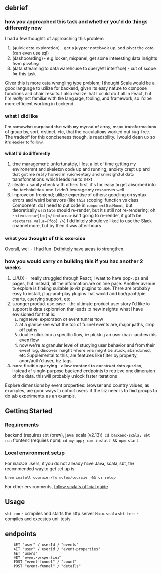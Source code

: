 
## debrief
### how you approached this task and whether you'd do things differently now
I had a few thoughts of approaching this problem:
1. (quick data exploration) - get a juypter notebook up, and pivot the data (can even use sql)
2. (dashboarding) - e.g looker, mixpanel; get some interesting data insights from pivoting
3. (data streaming to data warehouse to query/etl interface) - out of scope for this task

Given this is more data wrangling type problem, I thought Scala would be a good language to utilize for backend,
given its easy nature to compose functions and chain results. I also realize that I could do it all in React,
but I'm _really_ not familiar with the language, tooling, and framework, so I'd be more efficient working in backend.

### what I did like
I'm somewhat surprised that with my myriad of array, maps transformations of group by, sort, distinct, etc, that
the calculations worked out bug-free. The tradeoff for this conciseness though, is readability. I would clean up so 
it's easier to follow.

#### what I'd do differently
1. time management: unfortunately, I lost a lot of time getting my environemnt and skeleton code up and running;
anxiety crept up and that got me really honed in ruidmentary and uninsightful data transformations, which leads me to next
2. ideate + sanity check with others first: it's too easy to get absorbed into the technialities, and I didn't leverage my resources well
3. improve on frontend; utilize expertise of others: googling on syntax errors and weird behaviors (like `this` scoping, 
function vs class Component, do I need to put code in `componentDidMount`, but theoretically `useState` should re-render, but
it's still not re-rendering; oh - `<textarea>{foo}</textarea>` isn't going to re-render, it gotta be `<textarea value={foo} />`)
I definitely should've liked to use the Slack channel more, but by then it was after-hours

### what you thought of this exercise
Overall, well - I had fun. Definitely have areas to strengthen.

### how you would carry on building this if you had another 2 weeks
1. UI/UX - I really struggled through React; I want to have pop-ups and pages, but instead, all the information are on
one page. Another avenue to explore is finding suitable js-viz plugins to use. There are probably easy to install, plug-and-play
plugins that would add bar/graph/pie charts, querying support, etc.
2. stronger product use case - the ultimate product user story I'd like to support is data exploration that leads to new insights.
what I have envisioned for that is: 
    1. high level exploration of event funnel flow
    2. at a glance see what the top of funnel events are, major paths, drop off paths
    3. double click into a specific flow, by picking an user that matches this even flow
    4. now we're at granular level of studying user behavior and from their event log, discover insight where one might be stuck, abandoned, etc
Supplemental to this, are features like filter by property, anon/auth'd user, biz tags
3. more flexible querying - allow frontend to construct data queries, instead of single-purpose backend endpoints to
retrieve one dimension of the data. this will probably unlock faster iterations

Explore dimensions by event properties: browser and country values, as examples, are good ways to cohort users, if the biz need is to find
groups to do a/b experiments, as an example.


## Getting Started
### Requirements
backend (requires sbt (brew), java, scala (v2.13)): `cd backend-scala; sbt run`
frontend (requires npm): `cd my-app; npm install && npm start`

### Local environment setup
For macOS users, if you do not already have Java, scala, sbt, the recommended way to get set up is
```
brew install coursier/formulas/coursier && cs setup
```
For other environments, [follow scala's official guide](https://docs.scala-lang.org/getting-started/index.html)

## Usage
`sbt run` - compiles and starts the http server `Main.scala`
`sbt test` - compiles and executes unit tests

## endpoints
```
    GET "user" / userId / "events"
    GET "user" / userId / "event-properties"
    GET "users"
    GET "event-properties"
    POST "event-funnel" / "count"
    POST "event-funnel" / "details"    
```